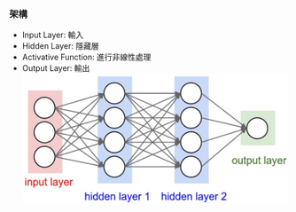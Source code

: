 ### 架構
* Input Layer: 輸入
* Hidden Layer: 隱藏層
* Activative Function: 進行非線性處理
* Output Layer: 輸出
![FNN](attached/FNN.png)